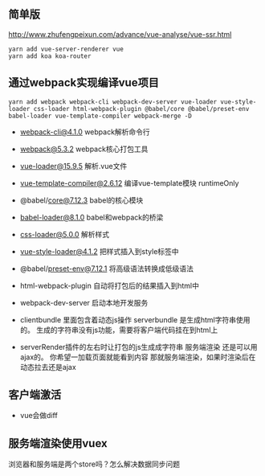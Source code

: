 ## 简单版
http://www.zhufengpeixun.com/advance/vue-analyse/vue-ssr.html

```
yarn add vue-server-renderer vue
yarn add koa koa-router
```

## 通过webpack实现编译vue项目
```
yarn add webpack webpack-cli webpack-dev-server vue-loader vue-style-loader css-loader html-webpack-plugin @babel/core @babel/preset-env babel-loader vue-template-compiler webpack-merge -D
```
- webpack-cli@4.1.0 webpack解析命令行
- webpack@5.3.2 webpack核心打包工具
- vue-loader@15.9.5 解析.vue文件
- vue-template-compiler@2.6.12 编译vue-template模块 runtimeOnly
- @babel/core@7.12.3 babel的核心模块
- babel-loader@8.1.0 babel和webpack的桥梁
- css-loader@5.0.0 解析样式
- vue-style-loader@4.1.2 把样式插入到style标签中
- @babel/preset-env@7.12.1 将高级语法转换成低级语法
- html-webpack-plugin 自动将打包后的结果插入到html中
- webpack-dev-server 启动本地开发服务

- clientbundle 里面包含着动态js操作 serverbundle 是生成html字符串使用的。 生成的字符串没有js功能，需要将客户端代码挂在到html上
- serverRender插件的左右时让打包的js生成成字符串 服务端渲染 还是可以用ajax的。 你希望一加载页面就能看到内容 那就服务端渲染，如果时渲染后在动态拉去还是ajax

## 客户端激活
- vue会做diff

## 服务端渲染使用vuex
浏览器和服务端是两个store吗？怎么解决数据同步问题
